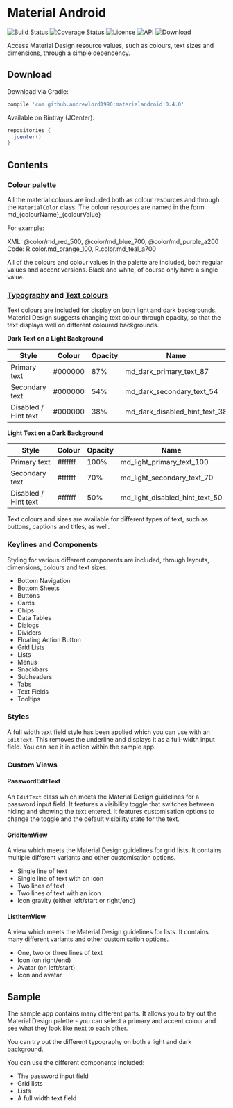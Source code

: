 # Material Android

[![Build Status](https://travis-ci.org/andrewlord1990/materialandroid.svg?branch=master)](https://travis-ci.org/andrewlord1990/materialandroid)
[![Coverage Status](https://coveralls.io/repos/github/andrewlord1990/materialandroid/badge.svg?branch=master&v=2)](https://coveralls.io/github/andrewlord1990/materialandroid?branch=master)
[![License](https://img.shields.io/badge/license-Apache%202.0-green.svg) ](https://github.com/andrewlord1990/materialandroid/blob/master/LICENSE)
[![API](https://img.shields.io/badge/API-7%2B-brightgreen.svg?style=flat)](https://android-arsenal.com/api?level=7)
[ ![Download](https://api.bintray.com/packages/andrewlord1990/maven/materialandroid/images/download.svg) ](https://bintray.com/andrewlord1990/maven/materialandroid/_latestVersion)

Access Material Design resource values, such as colours, text sizes and dimensions, through a simple dependency.

## Download

Download via Gradle:
```groovy
compile 'com.github.andrewlord1990:materialandroid:0.4.0'
```

Available on Bintray (JCenter).
```groovy
repositories {
  jcenter()
}
```

## Contents

### [Colour palette]

All the material colours are included both as colour resources and through the `MaterialColor` class. The colour resources are named in the form md_{colourName}_{colourValue}

For example:

XML: @color/md_red_500, @color/md_blue_700, @color/md_purple_a200
Code: R.color.md_orange_100, R.color.md_teal_a700

All of the colours and colour values in the palette are included, both regular values and accent versions. Black and white, of course only have a single value.

### [Typography] and [Text colours]

Text colours are included for display on both light and dark backgrounds. Material Design suggests changing text colour through opacity, so that the text displays well on different coloured backgrounds.

**Dark Text on a Light Background**

| Style                | Colour  | Opacity | Name                           |
| -------------------- | ------- | ------- | ------------------------------ |
| Primary text         | #000000 | 87%     | md_dark_primary_text_87        |
| Secondary text       | #000000 | 54%     | md_dark_secondary_text_54      |
| Disabled / Hint text | #000000 | 38%     | md_dark_disabled_hint_text_38  |

**Light Text on a Dark Background**

| Style                | Colour  | Opacity | Name                           |
| -------------------- | ------- | ------- | ------------------------------ |
| Primary text         | #ffffff | 100%    | md_light_primary_text_100      |
| Secondary text       | #ffffff | 70%     | md_light_secondary_text_70     |
| Disabled / Hint text | #ffffff | 50%     | md_light_disabled_hint_text_50 |


Text colours and sizes are available for different types of text, such as buttons, captions and titles, as well.

### Keylines and Components

Styling for various different components are included, through layouts, dimensions, colours and text sizes.

- Bottom Navigation
- Bottom Sheets
- Buttons
- Cards
- Chips
- Data Tables
- Dialogs
- Dividers
- Floating Action Button
- Grid Lists
- Lists
- Menus
- Snackbars
- Subheaders
- Tabs
- Text Fields
- Tooltips

### Styles

A full width text field style has been applied which you can use with an `EditText`. This removes the underline and displays it as a full-width input field. You can see it in action within the sample app.

### Custom Views

#### PasswordEditText

An `EditText` class which meets the Material Design guidelines for a password input field. It features a visibility toggle that switches between hiding and showing the text entered. It features customisation options to change the toggle and the default visibility state for the text.

#### GridItemView

A view which meets the Material Design guidelines for grid lists. It contains multiple different variants and other customisation options.

- Single line of text
- Single line of text with an icon
- Two lines of text
- Two lines of text with an icon
- Icon gravity (either left/start or right/end)

#### ListItemView

A view which meets the Material Design guidelines for lists. It contains many different variants and other customisation options.

- One, two or three lines of text
- Icon (on right/end)
- Avatar (on left/start)
- Icon and avatar

## Sample

The sample app contains many different parts. It allows you to try out the Material Design palette - you can select a primary and accent colour and see what they look like next to each other.

You can try out the different typography on both a light and dark background.

You can use the different components included:

- The password input field
- Grid lists
- Lists
- A full width text field


[Colour palette]: https://www.google.com/design/spec/style/color.html#color-color-palette
[Text colours]: https://www.google.com/design/spec/style/color.html#color-text-background-colors
[Typography]: https://www.google.com/design/spec/style/typography.html#typography-styles
